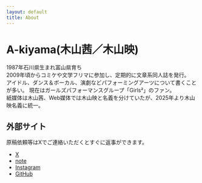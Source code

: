 ```yaml
---
layout: default
title: About
---
```


<h1>A-kiyama(木山茜／木山映)</h1>

1987年石川県生まれ富山県育ち  
2009年頃からコミケや文学フリマに参加し、定期的に文章系同人誌を発行。  
アイドル、ダンス＆ボーカル、演劇などパフォーミングアーツについて書くことが多い。  現在はガールズパフォーマンスグループ「Girls²」のファン。   
紙媒体は木山茜、Web媒体では木山映と名義を分けていたが、2025年より木山映名義に統一。

<h2>外部サイト</h2>
原稿依頼等はXでご連絡いただくとすぐに返事ができます。

<ul class="social-links">
  <li>
    <a href="https://x.com/A_kiyama" target="_blank" rel="noopener noreferrer">
      <i class="fab fa-twitter"></i> X
    </a>
  </li>
  <li>
    <a href="https://note.com/a_kiyama" target="_blank" rel="noopener noreferrer">
      <i class="fas fa-file-alt"></i> note
    </a>
  </li>
  <li>
    <a href="https://www.instagram.com/akaneakiyama/" target="_blank" rel="noopener noreferrer">
      <i class="fab fa-instagram"></i> Instagram
    </a>
  </li>
  <li>
    <a href="https://github.com/a-kiyamagen" target="_blank" rel="noopener noreferrer">
      <i class="fab fa-github"></i> GitHub
    </a>
  </li>
</ul>